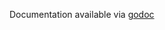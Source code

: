 Documentation available via [godoc](https://godoc.org/github.com/honeycombio/beeline-go/wrappers/hnyecho)
